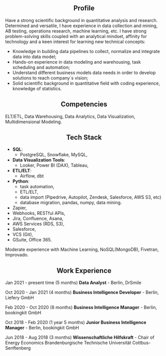 <center> <h2>Profile</h2> </center> 
Have a strong scientific background in quantitative analysis and
research. Determined and versatile, I have experience in data
collection and mining, AB testing, operations research, machine
learning, etc.
I have strong problem-solving skills coupled with an analytical
mindset, affinity for technology and a keen interest for learning new
technical concepts:

- Knowledge in building data pipelines to collect, normalize and
integrate data into data model;
- Hands-on experience in data modeling and warehousing, task
scheduling and automation;
- Understand different business models data needs in order to
develop solutions to reach company`s vision;
- Solid scientific background in quantitative field with coding
experience, knowledge of statistics.


<center><h2>Competencies</h2> </center>

ELT/ETL, Data Warehousing, Data Analytics, Data Visualization, Multidimensional Modeling.


<center><h2>Tech Stack</h2></center> 

- **SQL**:
    - PostgreSQL, Snowflake, MySQL,
- **Data Visualization Tools**: 
    - Looker, Power BI (DAX), Tableau,
- **ETL/ELT**:
    - Airflow, dbt
- **Python**:
    - task automation,
    - ETL/ELT, 
    - data import (Pipedrive, Autopilot, Zendesk, Salesforce, AWS S3, etc)
    - database migration, pandas, numpy, data mining.
- Zapier,
- Webhooks, RESTful APIs,
- Jira, Confluence, Asana,
- AWS Services (RDS, S3),
- Salesforce,
- VCS (Git),
- GSuite, Office 365.

Moderate experience with Machine Learning, NoSQL(MongoDB), Fivetran, Improvado.


<center> <h2>Work Experience</h2> </center>

Jan 2021 - present time (5 months) **Data Analyst** - Berlin, DrSmile 

Oct 2020 - Jan 2021 (4 months) **Business Intelligence Developer** - Berlin, Liefery GmbH 

Feb 2020 - Oct 2020 (8 months) **Business Intelligence Manager** - Berlin, bookingkit GmbH 

Oct 2018 - Feb 2020 (1 year 5 months) **Junior Business Intelligence Manager** - Berlin, bookingkit GmbH  

Jun 2018 - Aug 2018 (3 months) **Wissenschaftliche Hilfskraft** - Chair of Energy Economics Brandenburgische Technische Universität Cottbus-Senftenberg

 

